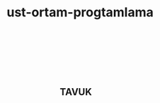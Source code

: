 # ust-ortam-progtamlama
<DOCTYPE>
<html>
<head>
<title> üst programlama </title>

</head>
<body>
<div style="margin: 100px; padding: 20px; height: 300px; width: 300px; border: 2px;">
	<h2 top><b>TAVUK</b></h2>
	
</div>



</body>
</html>